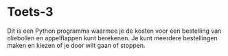 # Toets-3
 
Dit is een Python programma waarmee je de kosten voor een bestelling van oliebollen en appelflappen kunt berekenen. Je kunt meerdere bestellingen maken en kiezen of je door wilt gaan of stoppen.